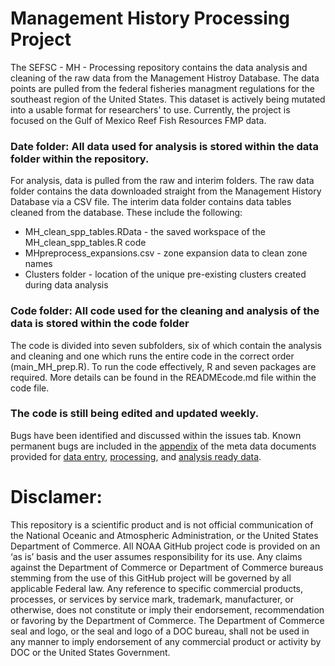 # Management History Processing Project

The SEFSC - MH - Processing repository contains the data analysis and cleaning of the raw data from the Management Histroy Database. The data points are pulled from the federal fisheries managment regulations for the southeast region of the United States. This dataset is actively being mutated into a usable format for researchers' to use. Currently, the project is focused on the Gulf of Mexico Reef Fish Resources FMP data. 

### Date folder: All data used for analysis is stored within the data folder within the repository.
For analysis, data is pulled from the raw and interim folders. The raw data folder contains the data downloaded straight from the Management History Database via a CSV file. The interim data folder contains data tables cleaned from the database. These include the following: 
* MH_clean_spp_tables.RData - the saved workspace of the MH_clean_spp_tables.R code 
* MHpreprocess_expansions.csv - zone expansion data to clean zone names
* Clusters folder - location of the unique pre-existing clusters created during data analysis

### Code folder: All code used for the cleaning and analysis of the data is stored within the code folder
The code is divided into seven subfolders, six of which contain the analysis and cleaning and one which runs the entire code in the correct order (main_MH_prep.R). To run the code effectively, R and seven packages are required. More details can be found in the READMEcode.md file within the code file. 

### The code is still being edited and updated weekly. 
Bugs have been identified and discussed within the issues tab. Known permanent bugs are included in the [appendix](https://docs.google.com/document/d/1Sby7u3XKtg06HAFJmS8x0fvtaX0yqydQeOYfy-uNeyM/edit#heading=h.49x2ik5) of the meta data documents provided for [data entry](https://docs.google.com/document/d/18k_0_Y9DFTp7fFEo8yivoMowbqdCAddfEcWtdNDM8eA/edit), [processing](https://docs.google.com/document/d/1l1DqJUVhFwBkokm5tZOpsls_coAoSaCG/edit?rtpof=true), and [analysis ready data](https://docs.google.com/document/d/1od-zSiffovacy5wCg9pOdd1xTcywzAUYDyJeaJmCC_o/edit). 

# Disclamer:
This repository is a scientific product and is not official communication of the National Oceanic and Atmospheric Administration, or the United States Department of Commerce. All NOAA GitHub project code is provided on an ‘as is’ basis and the user assumes responsibility for its use. Any claims against the Department of Commerce or Department of Commerce bureaus stemming from the use of this GitHub project will be governed by all applicable Federal law. Any reference to specific commercial products, processes, or services by service mark, trademark, manufacturer, or otherwise, does not constitute or imply their endorsement, recommendation or favoring by the Department of Commerce. The Department of Commerce seal and logo, or the seal and logo of a DOC bureau, shall not be used in any manner to imply endorsement of any commercial product or activity by DOC or the United States Government.
